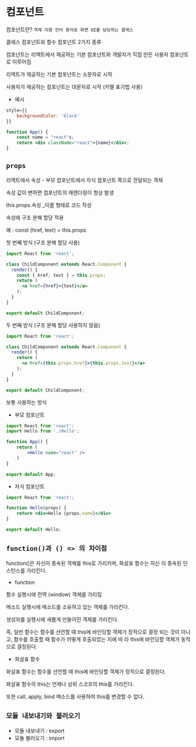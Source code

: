 # 컴포넌트

컴포넌트란? `객체 지향 언어 용어로 화면 UI를 담당하는 클래스`

클래스 컴포넌트와 함수 컴포넌트 2가지 종류

컴포넌트는 리액트에서 제공하는 기본 컴포넌트와 개발자가 직접 만든 사용자 컴포넌트로 이루어짐

리액트가 제공하는 기본 컴포넌트는 소문자로 시작

사용자가 제공하는 컴포넌트는 대문자로 시작 (카멜 표기법 사용)

- 예시
```jsx
style={{
    backgroundColor: 'black'
}}

function App() {
    const name = "react"s;
    return <div className="react">{name}</div>;
}
```

## `props`

리액트에서 속성 - 부모 컴포넌트에서 자식 컴포넌트 쪽으로 전달되는 객체

속성 값이 변하면 컴포넌트의 재렌더링이 항상 발생

this.props.속성 _이름 형태로 코드 작성

속성에 구조 분해 할당 적용

예 : const {href, text} = this.props

첫 번째 방식 (구조 분해 할당 사용)
```jsx
import React from 'react';

class ChildComponent extends React.Component {
  render() {
    const { href, text } = this.props;
    return (
      <a href={href}>{text}</a>
    );
  }
}

export default ChildComponent;
```
두 번째 방식 (구조 분해 할당 사용하지 않음)
```jsx
import React from 'react';

class ChildComponent extends React.Component {
  render() {
    return (
      <a href={this.props.href}>{this.props.text}</a>
    );
  }
}

export default ChildComponent;
```

보통 사용하는 방식
- 부모 컴포넌트
```jsx
import React from 'react';
import Hello from './Hello';

function App() {
    return (
        <Hello name="react" />
    )
}

export default App;
```
- 자식 컴포넌트
```jsx
import React from 'react';

function Hello(props) {
    return <div>Hello {props.name}</div>
}

export default Hello;
```

## `function()과 () => 의 차이점`
function()은 자신이 종속된 객체를 this로 가리키며, 화살표 함수는 자신
이 종속된 인스턴스를 가리킨다.

- function

함수 실행시에 전역 (window) 객체를 가리킴

메소드 실행시에 메소드를 소유하고 있는 객체를 가리킨다.

생성자를 실행시에 새롭게 만들어진 객체를 가리킨다.

즉, 일반 함수는 함수를 선언할 때 this에 바인딩할 객체가 정적으로 결정
되는 것이 아니고, 함수를 호출할 때 함수가 어떻게 호출되었는 지에 따
라 this에 바인딩할 객체가 동적으로 결정된다.

- 화살표 함수

화살표 함수는 함수를 선언할 때 this에 바인딩할 객체가 정적으로 결정된다.

화살표 함수의 this는 언제나 상위 스코프의 this를 가리킨다.

또한 call, apply, bind 메소드를 사용하여 this를 변경할 수 없다.


## `모듈 내보내기와 불러오기`

- 모듈 내보내기 : export
- 모듈 불러오기 : import